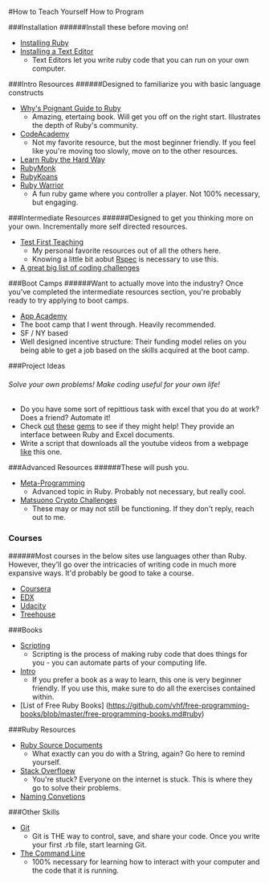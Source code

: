 #How to Teach Yourself How to Program

###Installation
######Install these before moving on!
* [Installing Ruby](http://ruby.learncodethehardway.org/book/ex0.html)
* [Installing a Text Editor](https://github.com/textmate/textmate)
  * Text Editors let you write ruby code that you can run on your own computer.  

###Intro Resources
######Designed to familiarize you with basic language constructs
* [Why's Poignant Guide to Ruby](http://mislav.uniqpath.com/poignant-guide/book/chapter-1.html)
  * Amazing, etertaing book.  Will get you off on the right start.  Illustrates the depth of Ruby's community.  
* [CodeAcademy](http://www.codecademy.com/tracks/ruby)
  * Not my favorite resource, but the most beginner friendly.  If you feel like you're moving too slowly, move on to the other resources.   
* [Learn Ruby the Hard Way](http://ruby.learncodethehardway.org/)  
* [RubyMonk](https://rubymonk.com/)  
* [RubyKoans](http://rubykoans.com/) 
* [Ruby Warrior](https://github.com/ryanb/ruby-warrior)
  * A fun ruby game where you controller a player.  Not 100% necessary, but engaging.   
  
###Intermediate Resources
######Designed to get you thinking more on your own.   Incrementally more self directed resources.  
* [Test First Teaching](http://testfirst.org/learn_ruby)
  *  My personal favorite resources out of all the others here.  
  *  Knowing a little bit aobut [Rspec](http://rspec.codeschool.com/levels/1) is necessary to use this. 
* [A great big list of coding challenges](http://www.spoj.com/BSCPROG/)  

###Boot Camps
######Want to actually move into the industry?  Once you've completed the intermediate resources section, you're probably ready to try applying to boot camps.  
*  [App Academy](http://www.appacademy.io/)
  *  The boot camp that I went through.  Heavily recommended.  
  *  SF / NY based
  *  Well designed incentive structure: Their funding model relies on you being able to get a job based on the skills acquired at the boot camp.  

###Project Ideas
###### Solve your own problems!  Make coding useful for your own life!
*  Do you have some sort of repittious task with excel that you do at work? Does a friend? Automate it!  
  * Check [out](http://blog.bignerdranch.com/1626-use-ruby-to-generate-formatted-excel-documents/) [these](http://roo.rubyforge.org/) [gems](https://github.com/cxn03651/writeexcel) to see if they might help!  They provide an interface between Ruby and Excel documents.  
* Write a script that downloads all the youtube videos from a webpage [like](http://ask.metafilter.com/254416/I-need-80s-instrumental-sex-music) this one.    

###Advanced Resources 
######These will push you. 
* [Meta-Programming](http://ruby-metaprogramming.rubylearning.com/)
  * Advanced topic in Ruby.  Probably not necessary, but really cool.   
* [Matsuono Crypto Challenges](http://www.matasano.com/articles/crypto-challenges/)
  * These may or may not still be functioning.  If they don't reply, reach out to me.      

### Courses
######Most courses in the below sites use languages other than Ruby.  However, they'll go over the intricacies of writing code in much more expansive ways.  It'd probably be good to take a course.  
* [Coursera](https://www.coursera.org/)
* [EDX](https://www.edx.org/course/harvardx/harvardx-cs50x-introduction-computer-1022)
* [Udacity](https://www.udacity.com/course/cs101)
* [Treehouse](https://teamtreehouse.com/)

###Books
* [Scripting](http://pragprog.com/book/bmsft/everyday-scripting-with-ruby)
  * Scripting is the process of making ruby code that does things for you - you can automate parts of your computing life.    
* [Intro](http://pragprog.com/book/ltp2/learn-to-program)
  * If you prefer a book as a way to learn, this one is very beginner friendly.  If you use this, make sure to do all the exercises contained within.  
* [List of Free Ruby Books] (https://github.com/vhf/free-programming-books/blob/master/free-programming-books.md#ruby)
  
###Ruby Resources  
* [Ruby Source Documents](http://www.ruby-doc.org/core-2.1.0/String.html)
  * What exactly can you do with a String, again?  Go here to remind yourself.  
* [Stack Overfloew](www.stackoverflow.com)
  * You're stuck?  Everyone on the internet is stuck.  This is where they go to solve their problems.  
* [Naming Convetions](https://www.thc.org/root/phun/unmaintain.html)  

###Other Skills
* [Git](http://gitimmersion.com/)
  * Git is THE way to control, save, and share your code.  Once you write your first .rb file, start learning Git.    
* [The Command Line](http://cli.learncodethehardway.org/book/)
  * 100% necessary for learning how to interact with your computer and the code that it is running.  